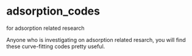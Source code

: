 # adsorption_codes
for adsorption related research

Anyone who is investigating on adsorption related resarch, you will find these curve-fitting codes pretty useful.
